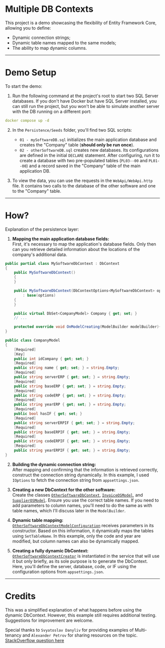 # Multiple DB Contexts  
This project is a demo showcasing the flexibility of Entity Framework Core, allowing you to define:  
- Dynamic connection strings;  
- Dynamic table names mapped to the same models;  
- The ability to map dynamic columns.  

---

# Demo Setup  
To start the demo:  

1. Run the following command at the project's root to start two SQL Server databases. If you don't have Docker but have SQL Server installed, you can still run the project, but you won't be able to simulate another server with the DB running on a different port:  
```yml
docker compose up -d
```  

2. In the `Persistence/Seeds` folder, you'll find two SQL scripts:  
   - `01 - mySoftwareDB.sql` initializes the main application database and creates the "Company" table (**should only be run once**).  
   - `02 - otherSoftwareDB.sql` creates new databases. Its configurations are defined in the initial `DECLARE` statement. After configuring, run it to create a database with two pre-populated tables (`PL03--00` and `PL01--00`) and a record saved in the "Company" table of the main application DB.  

3. To view the data, you can use the requests in the `WebApi/WebApi.http` file. It contains two calls to the database of the other software and one to the "Company" table.  

---

# How?  
Explanation of the persistence layer:  

1. **Mapping the main application database fields:**  
   First, it's necessary to map the application's database fields. Only then can you retrieve detailed information about the locations of the company's additional data.  
```csharp
public partial class MySoftwareDbContext : DbContext
{
    public MySoftwareDbContext()
    {
    }

    public MySoftwareDbContext(DbContextOptions<MySoftwareDbContext> options)
        : base(options)
    {
    }

    public virtual DbSet<CompanyModel> Company { get; set; }
    // ...

    protected override void OnModelCreating(ModelBuilder modelBuilder){}
}

public class CompanyModel
{
    [Required]
    [Key]
    public int idCompany { get; set; }
    [Required]
    public string name { get; set; } = string.Empty;
    [Required]
    public string serverERP { get; set; } = string.Empty;
    [Required]
    public string baseERP { get; set; } = string.Empty;
    [Required]
    public string codeERP { get; set; } = string.Empty;
    [Required]
    public string yearERP { get; set; } = string.Empty;
    [Required]
    public bool hasIF { get; set; }
    [Required]
    public string serverERPIF { get; set; } = string.Empty;
    [Required]
    public string baseERPIF { get; set; } = string.Empty;
    [Required]
    public string codeERPIF { get; set; } = string.Empty;
    [Required]
    public string yearERPIF { get; set; } = string.Empty;
}
```  

2. **Building the dynamic connection string:**  
   After mapping and confirming that the information is retrieved correctly, construct the connection string dynamically. In this example, I used `IOptions` to fetch the connection string from `appsettings.json`.  

3. **Creating a new DbContext for the other software:**  
   Create the classes [`OtherSoftwareDbContext`](https://github.com/BrenoCom/moltableDbContexts/blob/main/Persistence/contexts/otherSoftware/OtherSoftwareDbContext.cs), [`InvoiceOSModel`](https://github.com/BrenoCom/moltableDbContexts/blob/main/Persistence/contexts/otherSoftware/Models/InvoiceOSModel.CS), and [`SupplierOSModel`](https://github.com/BrenoCom/moltableDbContexts/blob/main/Persistence/contexts/otherSoftware/Models/SupplierOSModel.cs). Ensure you use the correct table names. If you need to add parameters to column names, you'll need to do the same as with table names, which I'll discuss later in the `ModelBuilder`.  

4. **Dynamic table mapping:**  
   [`OtherSoftwareDbContextModelConfiguration`](https://github.com/BrenoCom/moltableDbContexts/blob/main/Persistence/contexts/otherSoftware/OtherSoftwareDbContextModelConfiguration.cs) receives parameters in its constructor. Based on this information, it dynamically maps the tables using `SetTableName`. In this example, only the code and year are modified, but column names can also be dynamically mapped.  

5. **Creating a fully dynamic DbContext:**  
   [`OtherSoftwareDbContextCreator`](https://github.com/BrenoCom/moltableDbContexts/blob/main/Persistence/contexts/otherSoftware/OtherSoftwareDbContextCreator.cs) is instantiated in the service that will use it but only briefly, as its sole purpose is to generate the DbContext. Here, you'll define the server, database, code, or IF using the configuration options from `appsettings.json`.  

---
# Credits

This was a simplified explanation of what happens before using the dynamic DbContext. However, this example still requires additional testing. Suggestions for improvement are welcome.  

Special thanks to `Svyatoslav Danyliv` for providing examples of Multi-tenancy and `Alexander Petrov` for sharing resources on the topic.  
[StackOverflow question here](https://stackoverflow.com/questions/79312019/how-to-dynamically-access-tables-across-multiple-databases-using-entity-framewor?noredirect=1#comment139862945_79312019)

